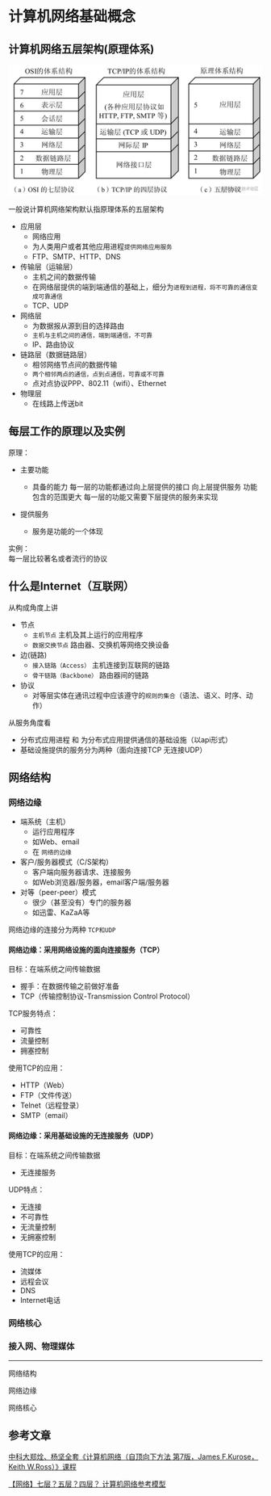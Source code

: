 # 计算机网络基础概念

## 计算机网络五层架构(原理体系)

![](./images/1.png)

一般说计算机网络架构默认指原理体系的五层架构

- 应用层
  - 网络应用
  - 为人类用户或者其他应用进程`提供网络应用服务`
  - FTP、SMTP、HTTP、DNS
- 传输层（运输层）
  - 主机之间的数据传输
  - 在网络层提供的端到端通信的基础上，细分为`进程到进程，将不可靠的通信变成可靠通信`
  - TCP、UDP
- 网络层
  - 为数据报从源到目的选择路由
  - `主机与主机之间的通信，端到端通信，不可靠`
  - IP、路由协议
- 链路层（数据链路层）
  - 相邻网络节点间的数据传输
  - `两个相邻两点的通信，点到点通信，可靠或不可靠`
  - 点对点协议PPP、802.11（wifi）、Ethernet
- 物理层
  - 在线路上传送bit


## 每层工作的原理以及实例

原理：
- 主要功能
  - 具备的能力 每一层的功能都通过向上层提供的接口 向上层提供服务 功能包含的范围更大 每一层的功能又需要下层提供的服务来实现

- 提供服务
  - 服务是功能的一个体现

实例：  
每一层比较著名或者流行的协议

## 什么是Internet（互联网）

从构成角度上讲

- 节点
  - `主机节点` 主机及其上运行的应用程序
  - `数据交换节点` 路由器、交换机等网络交换设备
- 边(链路)
  - `接入链路（Access）` 主机连接到互联网的链路
  - `骨干链路（Backbone）` 路由器间的链路
- 协议
  - 对等层实体在通讯过程中应该遵守的`规则的集合`（语法、语义、时序、动作）

从服务角度看

- 分布式应用进程 和 为分布式应用提供通信的基础设施（以api形式）
- 基础设施提供的服务分为两种（面向连接TCP 无连接UDP）

## 网络结构

### 网络边缘

- 端系统（主机）
  - 运行应用程序
  - 如Web、email
  - 在 `网络的边缘`
- 客户/服务器模式（C/S架构）
  - 客户端向服务器请求、连接服务
  - 如Web浏览器/服务器，email客户端/服务器
- 对等（peer-peer）模式
  - 很少（甚至没有）专门的服务器
  - 如迅雷、KaZaA等

网络边缘的连接分为两种 `TCP和UDP` 

#### 网络边缘：采用网络设施的面向连接服务（TCP）

目标：在端系统之间传输数据  
- 握手：在数据传输之前做好准备
- TCP（传输控制协议-Transmission Control Protocol）

TCP服务特点：
- 可靠性
- 流量控制
- 拥塞控制

使用TCP的应用：
- HTTP（Web）
- FTP（文件传送）
- Telnet（远程登录）
- SMTP（email）

#### 网络边缘：采用基础设施的无连接服务（UDP）

目标：在端系统之间传输数据
- 无连接服务

UDP特点：
- 无连接
- 不可靠性
- 无流量控制
- 无拥塞控制

使用TCP的应用：
- 流媒体
- 远程会议
- DNS
- Internet电话


### 网络核心

### 接入网、物理媒体
_____________________________

网络结构

网络边缘

网络核心

## 参考文章

[中科大郑烇、杨坚全套《计算机网络（自顶向下方法 第7版，James F.Kurose，Keith W.Ross）》课程](https://www.bilibili.com/video/BV1JV411t7ow/?spm_id_from=333.337.search-card.all.click)

[【网络】七层？五层？四层？ 计算机网络参考模型](https://juejin.cn/post/7037011384575475743)


